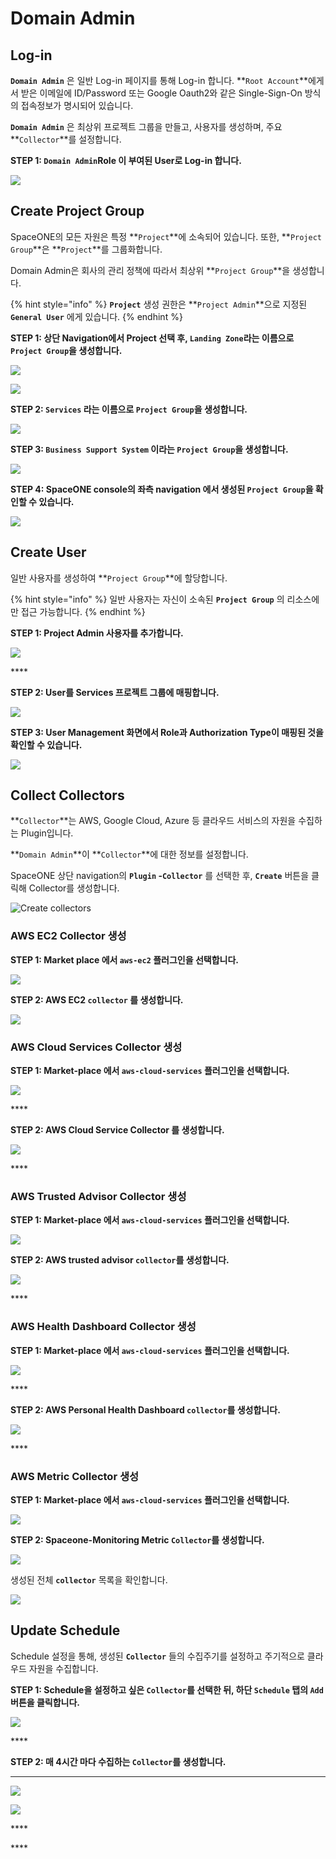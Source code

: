 # Domain Admin

## Log-in

**`Domain Admin`** 은 일반 Log-in 페이지를 통해 Log-in 합니다. **`Root Account`**에게서 받은 이메일에 ID/Password 또는 Google Oauth2와 같은 Single-Sign-On 방식의 접속정보가 명시되어 있습니다.

**`Domain Admin`** 은 최상위 프로젝트 그룹을 만들고, 사용자를 생성하며, 주요 **`Collector`**를 설정합니다.



**STEP 1: `Domain Admin`Role 이 부여된 User로 Log-in 합니다.** 

![](.gitbook/assets/login_user1.png)

## Create Project Group

SpaceONE의 모든 자원은 특정 **`Project`**에 소속되어 있습니다. 또한,  **`Project Group`**은 **`Project`**를 그룹화합니다. 

Domain Admin은 회사의 관리 정책에 따라서 최상위 **`Project Group`**을 생성합니다. 

{% hint style="info" %}
**`Project`** 생성 권한은 **`Project Admin`**으로 지정된 **`General User`** 에게 있습니다. 
{% endhint %}



**STEP 1: 상단 Navigation에서 Project 선택 후, `Landing Zone`라는 이름으로 `Project Group`을 생성합니다.** 

![](.gitbook/assets/create_top_project_group.png)



![](.gitbook/assets/create_project_group_landingzone.png)



**STEP 2: `Services` 라는 이름으로 `Project Group`을 생성합니다.**

![](.gitbook/assets/create_project_group_services.png)

**STEP 3: `Business Support System` 이라는 `Project Group`을 생성합니다.** 

![](.gitbook/assets/create_project_group_businesssupportsystems.png)

**STEP 4: SpaceONE console의 좌측 navigation 에서 생성된 `Project Group`을 확인할 수 있습니다.**

![](.gitbook/assets/show_project_page.png)

## Create User

일반 사용자를 생성하여 **`Project Group`**에 할당합니다. 

{% hint style="info" %}
일반 사용자는 자신이 소속된 **`Project Group`** 의 리소스에만 접근 가능합니다. 
{% endhint %}



**STEP 1: Project Admin 사용자를 추가합니다.** 

![](.gitbook/assets/create_user1%20%281%29.png)

\*\*\*\*

**STEP 2: User를 Services 프로젝트 그룹에 매핑합니다.**

![](.gitbook/assets/add_user2_to_project_group.png)

**STEP 3: User Management 화면에서 Role과 Authorization Type이 매핑된 것을 확인할 수 있습니다.**

![](.gitbook/assets/check_user2_role.png)

## Collect Collectors

**`Collector`**는 AWS, Google Cloud, Azure 등 클라우드 서비스의 자원을 수집하는 Plugin입니다. 

**`Domain Admin`**이 **`Collector`**에 대한 정보를  설정합니다. 



SpaceONE 상단 navigation의 **`Plugin` -`Collector`** 를 선택한 후, **`Create`** 버튼을 클릭해 Collector를 생성합니다.

![Create collectors](.gitbook/assets/create_collector.png)



### **AWS EC2 Collector 생성**

**STEP 1: Market place 에서 `aws-ec2` 플러그인을 선택합니다.**

![](.gitbook/assets/select_aws_ec2_plugin.png)

**STEP 2: AWS EC2 `collector` 를 생성합니다.**

![](.gitbook/assets/create_aws_ec2_collector.png)

### **AWS Cloud Services Collector 생성**

**STEP 1: Market-place 에서 `aws-cloud-services` 플러그인을 선택합니다.**

![](.gitbook/assets/select_aws_cloud_services_plugin.png)

\*\*\*\*

**STEP 2: AWS Cloud Service Collector 를 생성합니다.** 

![](.gitbook/assets/create_aws_cloud_services_collector.png)

\*\*\*\*

### **AWS  Trusted Advisor Collector 생성**

**STEP 1: Market-place 에서 `aws-cloud-services` 플러그인을 선택합니다.**

![](.gitbook/assets/select_aws_cloud_services_plugin%20%281%29.png)

**STEP 2: AWS trusted advisor `collector`를 생성합니다.** 

![](.gitbook/assets/create_aws_trusted_advisor_collector.png)

\*\*\*\*

### **AWS Health Dashboard Collector 생성**

**STEP 1: Market-place 에서 `aws-cloud-services` 플러그인을 선택합니다.**

![](.gitbook/assets/select_aws_cloud_services_plugin%20%281%29.png)

\*\*\*\*

**STEP 2: AWS Personal Health Dashboard `collector`를 생성합니다.** 

![](.gitbook/assets/create_aws_personal_health_dashboard_collector.png)

\*\*\*\*

### **AWS Metric Collector 생성**

**STEP 1: Market-place 에서 `aws-cloud-services` 플러그인을 선택합니다.**

![](.gitbook/assets/select_aws_cloud_services_plugin%20%281%29.png)

**STEP 2: Spaceone-Monitoring Metric `Collector`를 생성합니다.** 

![](.gitbook/assets/create_spaceone_monitoring_metric_collector.png)



생성된 전체 **`collector`** 목록을 확인합니다.

![](.gitbook/assets/list_all_collectors.png)

## Update Schedule

Schedule 설정을 통해, 생성된 **`Collector`** 들의 수집주기를 설정하고 주기적으로 클라우드 자원을 수집합니다.   



**STEP 1: Schedule을 설정하고 싶은 `Collector`를 선택한 뒤, 하단 `Schedule` 탭의 `Add` 버튼을 클릭합니다.** 

![](.gitbook/assets/select_schedule_tab.png)

\*\*\*\*

**STEP 2: 매 4시간 마다 수집하는 `Collector`를 생성합니다.**

 ****

![](.gitbook/assets/add_schedule_to_collector.png)

![](.gitbook/assets/list_collector_schedules.png)

\*\*\*\*

\*\*\*\*

